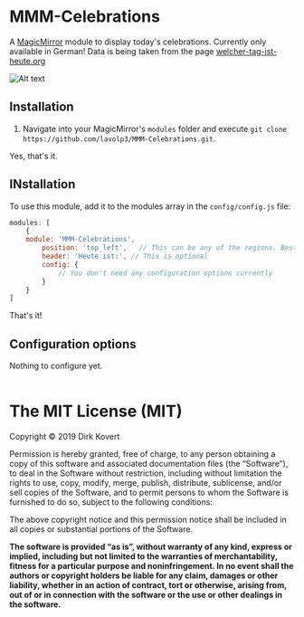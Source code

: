 # MMM-Celebrations
A [MagicMirror](https://github.com/MichMich/MagicMirror) module to display today's celebrations. 
Currently only available in German!
Data is being taken from the page [welcher-tag-ist-heute.org](http://welcher-tag-ist-heute.org)


![Alt text](/MMM-Wunderlist-Enhanced.png?raw=true "Groupings")

## Installation
1. Navigate into your MagicMirror's `modules` folder and execute `git clone https://github.com/lavolp3/MMM-Celebrations.git`.

Yes, that's it.

## INstallation

To use this module, add it to the modules array in the `config/config.js` file:
````javascript
modules: [
	{
    module: 'MMM-Celebrations',
		position: 'top_left',	// This can be any of the regions. Best results in left or right regions.
		header: 'Heute ist:', // This is optional
		config: {
			// You don't need any configuration options currently
		}
	}
]
````

That's it!

## Configuration options

Nothing to configure yet.


<table width="100%">
	<thead>		
	</thead>
	<tbody>
	</tbody>
</table>


The MIT License (MIT)
=====================

Copyright © 2019 Dirk Kovert

Permission is hereby granted, free of charge, to any person
obtaining a copy of this software and associated documentation
files (the “Software”), to deal in the Software without
restriction, including without limitation the rights to use,
copy, modify, merge, publish, distribute, sublicense, and/or sell
copies of the Software, and to permit persons to whom the
Software is furnished to do so, subject to the following
conditions:

The above copyright notice and this permission notice shall be
included in all copies or substantial portions of the Software.

**The software is provided “as is”, without warranty of any kind, express or implied, including but not limited to the warranties of merchantability, fitness for a particular purpose and noninfringement. In no event shall the authors or copyright holders be liable for any claim, damages or other liability, whether in an action of contract, tort or otherwise, arising from, out of or in connection with the software or the use or other dealings in the software.**
